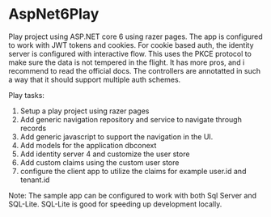 # AspNet6Play
Play project using ASP.NET core 6 using razer pages. The app is configured to work with JWT tokens and cookies. For cookie based auth, the identity server is configured with interactive flow. This uses the PKCE protocol to make sure the data is not tempered in the flight. It has more pros, and i recommend to read the official docs.
The controllers are annotatted in such a way that it should support multiple auth schemes.

Play tasks:
1. Setup a play project using razer pages
2. Add generic navigation repository and service to navigate through records
3. Add generic javascript to support the navigation in the UI.
4. Add models for the application dbconext
5. Add identity server 4 and customize the user store
6. Add custom claims using the custom user store
7. configure the client app to utilize the claims for example user.id and tenant.id

Note: The sample app can be configured to work with both Sql Server and SQL-Lite. SQL-Lite is good for speeding up development locally.
